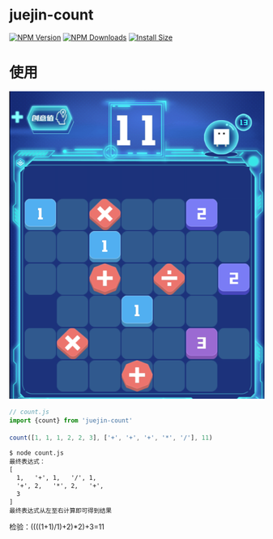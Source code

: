 # juejin-count
[![NPM Version](http://img.shields.io/npm/v/juejin-count.svg?style=flat)](https://www.npmjs.org/package/juejin-count)
[![NPM Downloads](https://img.shields.io/npm/dm/juejin-count.svg?style=flat)](https://npmcharts.com/compare/juejin-count?minimal=true)
[![Install Size](https://packagephobia.now.sh/badge?p=juejin-count)](https://packagephobia.now.sh/result?p=juejin-count)

# 使用
![image](image/01.png)
```javascript
// count.js
import {count} from 'juejin-count'

count([1, 1, 1, 2, 2, 3], ['+', '+', '+', '*', '/'], 11)
```

```
$ node count.js
最终表达式：
[
  1,   '+', 1,   '/', 1,
  '+', 2,   '*', 2,   '+',
  3
]
最终表达式从左至右计算即可得到结果
```
检验：((((1+1)/1)+2)*2)+3=11
